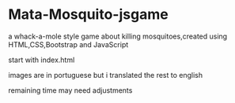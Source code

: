 # Mata-Mosquito-jsgame
a whack-a-mole style game about killing mosquitoes,created using HTML,CSS,Bootstrap and JavaScript 


start with index.html



images are in portuguese but i translated the rest to english



remaining time may need adjustments
